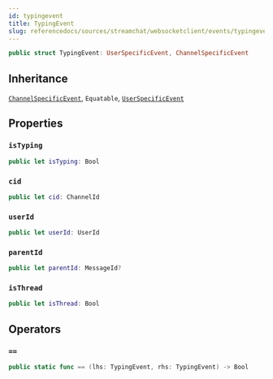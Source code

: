 ```yaml
---
id: typingevent 
title: TypingEvent
slug: referencedocs/sources/streamchat/websocketclient/events/typingevent
---
```


``` swift
public struct TypingEvent: UserSpecificEvent, ChannelSpecificEvent 
```

## Inheritance

[`ChannelSpecificEvent`](ChannelSpecificEvent), `Equatable`, [`UserSpecificEvent`](UserSpecificEvent)

## Properties

### `isTyping`

``` swift
public let isTyping: Bool
```

### `cid`

``` swift
public let cid: ChannelId
```

### `userId`

``` swift
public let userId: UserId
```

### `parentId`

``` swift
public let parentId: MessageId?
```

### `isThread`

``` swift
public let isThread: Bool
```

## Operators

### `==`

``` swift
public static func == (lhs: TypingEvent, rhs: TypingEvent) -> Bool 
```

